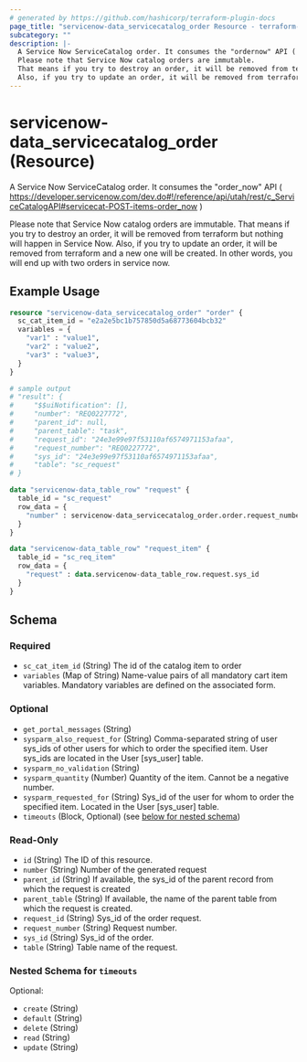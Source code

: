 ```yaml
---
# generated by https://github.com/hashicorp/terraform-plugin-docs
page_title: "servicenow-data_servicecatalog_order Resource - terraform-provider-servicenow-data"
subcategory: ""
description: |-
  A Service Now ServiceCatalog order. It consumes the "ordernow" API ( https://developer.servicenow.com/dev.do#!/reference/api/utah/rest/cServiceCatalogAPI#servicecat-POST-items-order_now )
  Please note that Service Now catalog orders are immutable.
  That means if you try to destroy an order, it will be removed from terraform but nothing will happen in Service Now.
  Also, if you try to update an order, it will be removed from terraform and a new one will be created. In other words, you will end up with two orders in service now.
---
```


# servicenow-data_servicecatalog_order (Resource)

A Service Now ServiceCatalog order. It consumes the "order_now" API ( https://developer.servicenow.com/dev.do#!/reference/api/utah/rest/c_ServiceCatalogAPI#servicecat-POST-items-order_now )

Please note that Service Now catalog orders are immutable.
That means if you try to destroy an order, it will be removed from terraform but nothing will happen in Service Now.
Also, if you try to update an order, it will be removed from terraform and a new one will be created. In other words, you will end up with two orders in service now.

## Example Usage

```terraform
resource "servicenow-data_servicecatalog_order" "order" {
  sc_cat_item_id = "e2a2e5bc1b757850d5a68773604bcb32"
  variables = {
    "var1" : "value1",
    "var2" : "value2",
    "var3" : "value3",
  }
}

# sample output
# "result": {
#     "$$uiNotification": [],
#     "number": "REQ0227772",
#     "parent_id": null,
#     "parent_table": "task",
#     "request_id": "24e3e99e97f53110af6574971153afaa",
#     "request_number": "REQ0227772",
#     "sys_id": "24e3e99e97f53110af6574971153afaa",
#     "table": "sc_request"
# }

data "servicenow-data_table_row" "request" {
  table_id = "sc_request"
  row_data = {
    "number" : servicenow-data_servicecatalog_order.order.request_number
  }
}

data "servicenow-data_table_row" "request_item" {
  table_id = "sc_req_item"
  row_data = {
    "request" : data.servicenow-data_table_row.request.sys_id
  }
}
```

<!-- schema generated by tfplugindocs -->
## Schema

### Required

- `sc_cat_item_id` (String) The id of the catalog item to order
- `variables` (Map of String) Name-value pairs of all mandatory cart item variables. Mandatory variables are defined on the associated form.

### Optional

- `get_portal_messages` (String)
- `sysparm_also_request_for` (String) Comma-separated string of user sys_ids of other users for which to order the specified item. User sys_ids are located in the User [sys_user] table.
- `sysparm_no_validation` (String)
- `sysparm_quantity` (Number) Quantity of the item. Cannot be a negative number.
- `sysparm_requested_for` (String) Sys_id of the user for whom to order the specified item. Located in the User [sys_user] table.
- `timeouts` (Block, Optional) (see [below for nested schema](#nestedblock--timeouts))

### Read-Only

- `id` (String) The ID of this resource.
- `number` (String) Number of the generated request
- `parent_id` (String) If available, the sys_id of the parent record from which the request is created
- `parent_table` (String) If available, the name of the parent table from which the request is created.
- `request_id` (String) Sys_id of the order request.
- `request_number` (String) Request number.
- `sys_id` (String) Sys_id of the order.
- `table` (String) Table name of the request.

<a id="nestedblock--timeouts"></a>
### Nested Schema for `timeouts`

Optional:

- `create` (String)
- `default` (String)
- `delete` (String)
- `read` (String)
- `update` (String)
